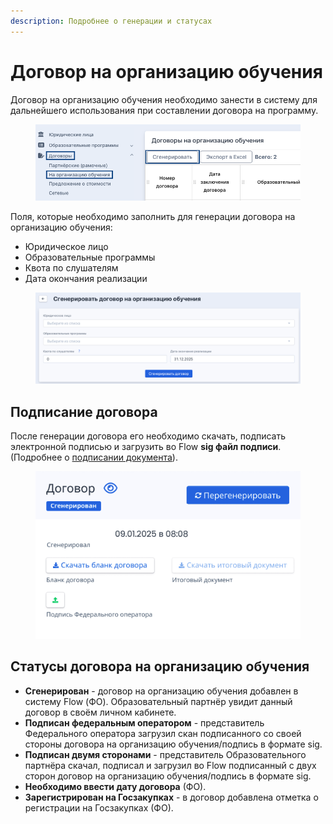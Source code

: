 ```yaml
---
description: Подробнее о генерации и статусах
---
```


# Договор на организацию обучения

Договор на организацию обучения необходимо занести в систему для дальнейшего использования при составлении договора на программу.

<figure><img src="../../.gitbook/assets/image (100).png" alt=""><figcaption></figcaption></figure>

Поля, которые необходимо заполнить для генерации договора на организацию обучения:

* Юридическое лицо&#x20;
* Образовательные программы
* Квота по слушателям
* Дата окончания реализации

<figure><img src="../../.gitbook/assets/image (101).png" alt=""><figcaption></figcaption></figure>

## Подписание договора

После генерации договора его необходимо скачать, подписать электронной подписью и загрузить во Flow **sig файл подписи**. (Подробнее о [подписании документа](../../scenarii/kak-podpisat-elektronnoi-podpisyu/)).

<figure><img src="../../.gitbook/assets/image (102).png" alt=""><figcaption></figcaption></figure>

## Статусы договора на организацию обучения

* **Сгенерирован** - договор на организацию обучения добавлен в систему Flow (ФО). Образовательный партнёр увидит данный договор в своём личном кабинете.
* **Подписан федеральным оператором** - представитель Федерального оператора загрузил скан подписанного со своей стороны договора на организацию обучения/подпись в формате sig.
* **Подписан двумя сторонами** - представитель Образовательного партнёра скачал, подписал и загрузил во Flow подписанный с двух сторон договор на организацию обучения/подпись в  формате sig.
* **Необходимо ввести дату договора** (ФО).
* **Зарегистрирован на Госзакупках** -  в договор добавлена отметка о регистрации на Госзакупках (ФО).
